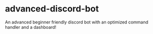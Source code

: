 # advanced-discord-bot
 An advanced beginner friendly discord bot with an optimized command handler and a dashboard!
